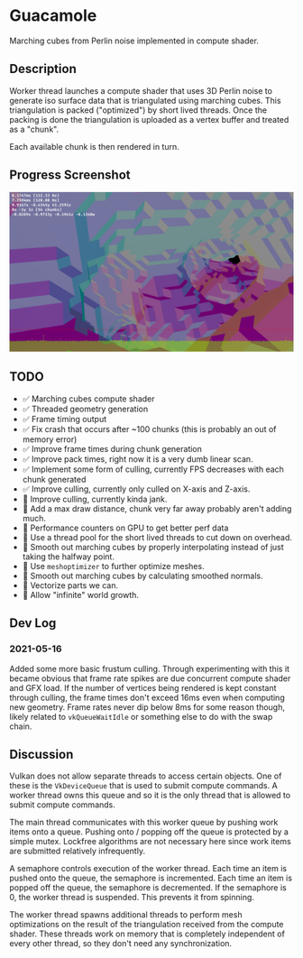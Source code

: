# Guacamole

Marching cubes from Perlin noise implemented in compute shader.

## Description

Worker thread launches a compute shader that uses 3D Perlin noise to generate iso surface data that is triangulated using marching cubes.
This triangulation is packed ("optimized") by short lived threads.
Once the packing is done the triangulation is uploaded as a vertex buffer and treated as a "chunk".

Each available chunk is then rendered in turn.

## Progress Screenshot
![](screenshot.png)

## TODO
- ✅ Marching cubes compute shader
- ✅ Threaded geometry generation
- ✅ Frame timing output
- ✅ Fix crash that occurs after ~100 chunks (this is probably an out of memory error)
- ✅ Improve frame times during chunk generation
- ✅ Improve pack times, right now it is a very dumb linear scan.
- ✅ Implement some form of culling, currently FPS decreases with each chunk generated
- ✅ Improve culling, currently only culled on X-axis and Z-axis.
- 🔲 Improve culling, currently kinda jank.
- 🔲 Add a max draw distance, chunk very far away probably aren't adding much.
- 🔲 Performance counters on GPU to get better perf data
- 🔲 Use a thread pool for the short lived threads to cut down on overhead.
- 🔲 Smooth out marching cubes by properly interpolating instead of just taking the halfway point.
- 🔲 Use `meshoptimizer` to further optimize meshes.
- 🔲 Smooth out marching cubes by calculating smoothed normals.
- 🔲 Vectorize parts we can.
- 🔲 Allow "infinite" world growth.

## Dev Log

### 2021-05-16
Added some more basic frustum culling.
Through experimenting with this it became obvious that frame rate spikes are due concurrent compute shader and GFX load.
If the number of vertices being rendered is kept constant through culling, the frame times don't exceed 16ms even when computing new geometry.
Frame rates never dip below 8ms for some reason though, likely related to `vkQueueWaitIdle` or something else to do with the swap chain.

## Discussion

Vulkan does not allow separate threads to access certain objects.
One of these is the `VkDeviceQueue` that is used to submit compute commands.
A worker thread owns this queue and so it is the only thread that is allowed to submit compute commands.

The main thread communicates with this worker queue by pushing work items onto a queue.
Pushing onto / popping off the queue is protected by a simple mutex.
Lockfree algorithms are not necessary here since work items are submitted relatively infrequently.

A semaphore controls execution of the worker thread.
Each time an item is pushed onto the queue, the semaphore is incremented.
Each time an item is popped off the queue, the semaphore is decremented.
If the semaphore is 0, the worker thread is suspended.
This prevents it from spinning.

The worker thread spawns additional threads to perform mesh optimizations on the result of the triangulation received from the compute shader.
These threads work on memory that is completely independent of every other thread, so they don't need any synchronization.
